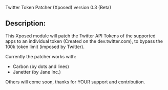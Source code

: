 Twitter Token Patcher (Xposed)
version 0.3 (Beta)

Description:
------------
This Xposed module will patch the Twitter API Tokens of the supported apps to an individual token
(Created on the dev.twitter.com), to bypass the 100k token limit (imposed by Twitter).

Currently the patcher works with:
- Carbon (by dots and lines)
- Janetter (by Jane Inc.)

Others will come soon, thanks for YOUR support and contribution.